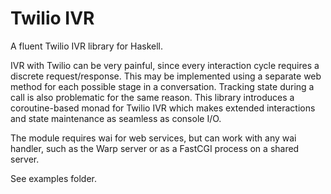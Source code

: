 # Twilio IVR

A fluent Twilio IVR library for Haskell. 

IVR with Twilio can be very painful, since every interaction cycle requires a discrete
request/response. This may be implemented using a separate web method for each possible
stage in a conversation. Tracking state during a call is also problematic for the same reason.
This library introduces a coroutine-based monad for Twilio IVR which makes extended
interactions and state maintenance as seamless as console I/O.

The module requires wai for web services, but can work with any wai handler, such as the Warp server 
or as a FastCGI process on a shared server.

See examples folder.
